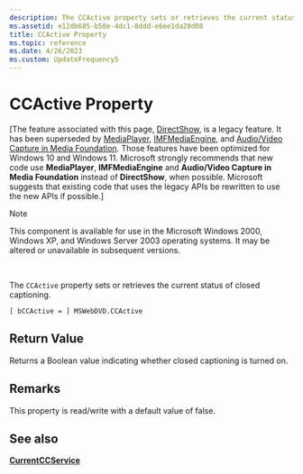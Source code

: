 ```yaml
---
description: The CCActive property sets or retrieves the current status of closed captioning.
ms.assetid: e12db685-b58e-4dc1-8ddd-e6ee1da28d08
title: CCActive Property
ms.topic: reference
ms.date: 4/26/2023
ms.custom: UpdateFrequency5
---
```


# CCActive Property

\[The feature associated with this page, [DirectShow](/windows/win32/directshow/directshow), is a legacy feature. It has been superseded by [MediaPlayer](/uwp/api/Windows.Media.Playback.MediaPlayer), [IMFMediaEngine](/windows/win32/api/mfmediaengine/nn-mfmediaengine-imfmediaengine), and [Audio/Video Capture in Media Foundation](windows/win32/medfound/audio-video-capture-in-media-foundation). Those features have been optimized for Windows 10 and Windows 11. Microsoft strongly recommends that new code use **MediaPlayer**, **IMFMediaEngine** and **Audio/Video Capture in Media Foundation** instead of **DirectShow**, when possible. Microsoft suggests that existing code that uses the legacy APIs be rewritten to use the new APIs if possible.\]

> [!Note]  
> This component is available for use in the Microsoft Windows 2000, Windows XP, and Windows Server 2003 operating systems. It may be altered or unavailable in subsequent versions.

 

The `CCActive` property sets or retrieves the current status of closed captioning.

``` syntax
[ bCCActive = ] MSWebDVD.CCActive
```

## Return Value

Returns a Boolean value indicating whether closed captioning is turned on.

## Remarks

This property is read/write with a default value of false.

## See also

<dl> <dt>

[**CurrentCCService**](currentccservice-property.md)
</dt> </dl>

 

 



